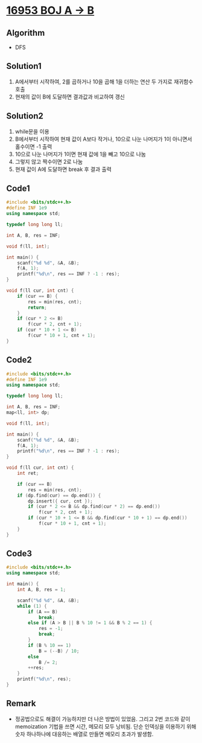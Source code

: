 [16953 BOJ A → B](https://www.acmicpc.net/problem/16953)
=====
Algorithm
-----
* DFS

Solution1
-----
1. A에서부터 시작하여, 2를 곱하거나 10을 곱해 1을 더하는 연산 두 가지로 재귀함수 호출
2. 현재의 값이 B에 도달하면 결과값과 비교하여 갱신

Solution2
-----
1. while문을 이용
2. B에서부터 시작하여 현재 값이 A보다 작거나, 10으로 나눈 나머지가 1이 아니면서 홀수이면 -1 출력
3. 10으로 나눈 나머지가 1이면 현재 값에 1을 빼고 10으로 나눔
4. 그렇지 않고 짝수이면 2로 나눔
5. 현재 값이 A에 도달하면 break 후 결과 출력

Code1
-----

```cpp
#include <bits/stdc++.h>
#define INF 1e9
using namespace std;

typedef long long ll;

int A, B, res = INF;

void f(ll, int);

int main() {
    scanf("%d %d", &A, &B);
    f(A, 1);
    printf("%d\n", res == INF ? -1 : res);
}

void f(ll cur, int cnt) {
    if (cur == B) {
        res = min(res, cnt);
        return;
    }
    if (cur * 2 <= B)
        f(cur * 2, cnt + 1);
    if (cur * 10 + 1 <= B)
        f(cur * 10 + 1, cnt + 1);
}
```

Code2
-----

```cpp
#include <bits/stdc++.h>
#define INF 1e9
using namespace std;

typedef long long ll;

int A, B, res = INF;
map<ll, int> dp;

void f(ll, int);

int main() {
    scanf("%d %d", &A, &B);
    f(A, 1);
    printf("%d\n", res == INF ? -1 : res);
}

void f(ll cur, int cnt) {
    int ret;

    if (cur == B)
        res = min(res, cnt);
    if (dp.find(cur) == dp.end()) {
        dp.insert({ cur, cnt });
        if (cur * 2 <= B && dp.find(cur * 2) == dp.end())
            f(cur * 2, cnt + 1);
        if (cur * 10 + 1 <= B && dp.find(cur * 10 + 1) == dp.end())
            f(cur * 10 + 1, cnt + 1);
    }
}
```

Code3
-----

```cpp
#include <bits/stdc++.h>
using namespace std;

int main() {
    int A, B, res = 1;

    scanf("%d %d", &A, &B);
    while (1) {
        if (A == B)
            break;
        else if (A > B || B % 10 != 1 && B % 2 == 1) {
            res = -1;
            break;
        }
        if (B % 10 == 1)
            B = (--B) / 10;
        else
            B /= 2;
        ++res;
    }
    printf("%d\n", res);
}
```

Remark
-----
* 정공법으로도 해결이 가능하지만 더 나은 방법이 있었음. 그리고 2번 코드와 같이 memoization 기법을 쓰면 시간, 메모리 모두 낭비됨. 단순 인덱싱을 이용하기 위해 숫자 하나하나에 대응하는 배열로 만들면 메모리 초과가 발생함.